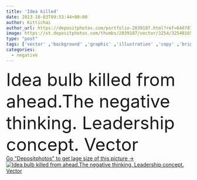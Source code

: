 ```yaml
---
title: 'Idea killed'
date: 2013-10-03T09:53:44+00:00
author: Kittichai
author_url: https://depositphotos.com/portfolio-2039187.html?ref=64678756
image: https://st.depositphotos.com/thumbs/2039187/vector/3254/32548165/api_thumb_450.jpg?forcejpeg=true
type: "post"
tags: ['vector' ,'background' ,'graphic' ,'illustration' ,'copy' ,'bright' ,'business' ,'sign' ,'abstract' ,'head' ,'light' ,'male' ,'creativity' ,'hand' ,'Men' ,'open' ,'symbol' ,'concept' ,'idea' ,'lamp' ,'hold' ,'think' ,'glow' ,'Wisdom' ,'bulb' ,'intelligence' ,'property' ,'lightbulb' ,'solution' ,'negative' ,'bad' ,'thinking' ,'vision' ,'innovation' ,'mask' ,'ladder' ,'positivity' ,'take' ,'killer' ,'give' ,'products' ,'brain' ,'kill' ,'pick' ,'thief' ,'solving' ,'piracy' ,'steal' ,'hack' ,'intellectual' ]
categories: 
  - negative
---
```

<div aling="center">
            <font size="60"> Idea bulb killed from ahead.The negative thinking. Leadership concept. Vector</font>   
</div>
<div>
    <a href='https://st.depositphotos.com/thumbs/2039187/vector/3254/32548165/api_thumb_450.jpg?forcejpeg=true?ref=64678756' target=_blank > Go "Depositphotos" to get lage size of this picture ->
        <img href='https://st.depositphotos.com/thumbs/2039187/vector/3254/32548165/api_thumb_450.jpg?forcejpeg=true?ref=64678756' src='https://st.depositphotos.com/2039187/3254/v/950/depositphotos_32548165-stock-illustration-idea-killed.jpg?forcejpeg=true' alt='Idea bulb killed from ahead.The negative thinking. Leadership concept. Vector' >
    </a>
</div>
